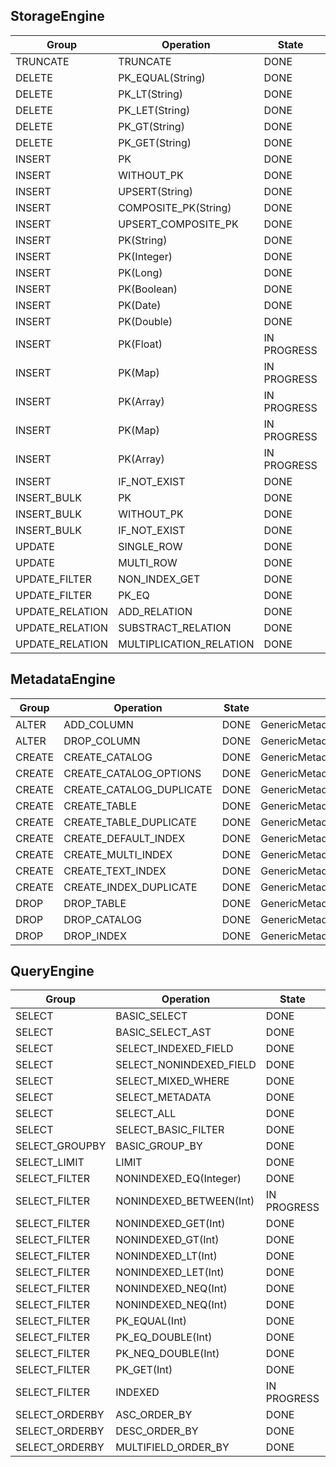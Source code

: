 StorageEngine
------------------

| Group   	 | Operation    	 | State     |  	Class.Method         		| Comments  |
| -------- 	 | -------------	 | --------  | -----------------------------   		| --------- |
| TRUNCATE  	 |  TRUNCATE	         |   DONE    | GenericTruncateFT           		|           |
| DELETE   	 |  PK_EQUAL(String)	 |   DONE    | GenericDeleteFT     	       		|           |
| DELETE   	 |  PK_LT(String)	 |   DONE    | GenericDeleteFT     	      		|           |
| DELETE   	 |  PK_LET(String)	 |   DONE    | GenericDeleteFT     	       		|           |
| DELETE   	 |  PK_GT(String)	 |   DONE    | GenericDeleteFT     	      		|           |
| DELETE   	 |  PK_GET(String)	 |   DONE    | GenericDeleteFT     	      		|           |		
| INSERT   	 |  PK		         |   DONE    | GenericSimpleInsertFT          		|           |
| INSERT   	 |  WITHOUT_PK	         |   DONE    | GenericSimpleInsertFT.testSimpleInsertWithoutPK|     |
| INSERT   	 |  UPSERT(String)	 |   DONE    | GenericSimpleInsertFT.testInsertSamePK	|           |
| INSERT   	 |  COMPOSITE_PK(String) |   DONE    | GenericSimpleInsertFT.testInsertCompositePK|         |
| INSERT   	 |  UPSERT_COMPOSITE_PK  |   DONE    | GenericSimpleInsertFT.testInsertDuplicateCompositePK||
| INSERT   	 |  PK(String)	         |   DONE    | GenericSimpleInsertFT           		|           |
| INSERT   	 |  PK(Integer)	         |   DONE    | GenericSimpleInsertFT           		|           |
| INSERT   	 |  PK(Long)	         |   DONE    | GenericSimpleInsertFT           		|           |
| INSERT   	 |  PK(Boolean)	         |   DONE    | GenericSimpleInsertFT           		|           |
| INSERT   	 |  PK(Date)	         |   DONE    | GenericSimpleInsertFT           		|           |
| INSERT   	 |  PK(Double)	         |   DONE    | GenericSimpleInsertFT           		|           |
| INSERT   	 |  PK(Float)	         |IN PROGRESS| 			           		|           |
| INSERT   	 |  PK(Map)	         |IN PROGRESS| 			          		|           |
| INSERT   	 |  PK(Array)	         |IN PROGRESS| 			           		|           |
| INSERT   	 |  PK(Map)	         |IN PROGRESS| 			           		|           |
| INSERT   	 |  PK(Array)	         |IN PROGRESS| 			           		|           |
| INSERT   	 |  IF_NOT_EXIST         |   DONE    | GenericSimpleInsertIfNotExistFT		|           |
| INSERT_BULK 	 |  PK	   	         |   DONE    | 			           		|           |
| INSERT_BULK  	 |  WITHOUT_PK	         |   DONE    | GenericBulkInsertFT           		|           |
| INSERT_BULK  	 |  IF_NOT_EXIST 	 |   DONE    | GenericBulkInsertIfNotExistFT            |           |
| UPDATE   	 |  SINGLE_ROW		 |   DONE    | GenericSimpleUpdateFT.updateGenericsFieldsFT|        |
| UPDATE   	 |  MULTI_ROW		 |   DONE    | GenericSimpleUpdateFT.multiUpdateGenericsFieldsFT|   |
| UPDATE_FILTER  |  NON_INDEX_GET 	 |   DONE    | GenericSimpleUpdateWithFiltersFT		|           |
| UPDATE_FILTER  |  PK_EQ		 |   DONE    | GenericSimpleUpdateWithFiltersFT         |           |
| UPDATE_RELATION|  ADD_RELATION	 |   DONE    | GenericAggregationUpdateFT   	        |           |
| UPDATE_RELATION|  SUBSTRACT_RELATION	 |   DONE    | GenericAggregationUpdateFT               |           |
| UPDATE_RELATION|MULTIPLICATION_RELATION|   DONE    | GenericAggregationUpdateFT               |           |

MetadataEngine
------------------

| Group   	 | Operation    	 | State     |  	Class.Method         		| Comments  |
| -------- 	 | -------------	 | --------  | -----------------------------   		| --------- |
| ALTER   	 |  ADD_COLUMN		 |   DONE    | GenericMetadataAlterFT     	       	|           |
| ALTER   	 |  DROP_COLUMN		 |   DONE    | GenericMetadataAlterFT     	       	|           |
| CREATE	 |  CREATE_CATALOG	 |   DONE    | GenericMetadataCreateFT     	       	|           |
| CREATE	 |CREATE_CATALOG_OPTIONS |   DONE    | GenericMetadataCreateFT     	       	|           |
| CREATE	 |CREATE_CATALOG_DUPLICATE|   DONE   | GenericMetadataCreateFT.createCatalogExceptionCreateTwoCatalogTest|    |
| CREATE	 |CREATE_TABLE		 |   DONE    | GenericMetadataCreateFT     	       	|           |
| CREATE	 |CREATE_TABLE_DUPLICATE |   DONE    | GenericMetadataCreateFT.createTableWithoutTableTest| |
| CREATE	 |  CREATE_DEFAULT_INDEX |   DONE    | GenericMetadataIndexFT     	       	|           |
| CREATE	 |  CREATE_MULTI_INDEX   |   DONE    | GenericMetadataIndexFT     	       	|           |
| CREATE	 |  CREATE_TEXT_INDEX    |   DONE    | GenericMetadataIndexFT     	       	|           |
| CREATE	 | CREATE_INDEX_DUPLICATE|   DONE    | GenericMetadataIndexFT     	       	|           |
| DROP		 |  DROP_TABLE 		 |   DONE    | GenericMetadataDropFT     	       	|           |
| DROP		 |  DROP_CATALOG	 |   DONE    | GenericMetadataDropFT     	       	|           |
| DROP		 |  DROP_INDEX		 |   DONE    | GenericMetadataIndexFT     	       	|           |


QueryEngine
----------------

| Group   	 | Operation    	 | State     |  	Class.Method         		| Comments  |
| -------- 	 | -------------	 | --------  | -----------------------------   		| --------- |
|  SELECT        | BASIC_SELECT	 	 |   DONE    | ExampleWorkflowsFT     	         	|           |
|  SELECT        | BASIC_SELECT_AST	 |   DONE    | ExampleWorkflowsFT     	         	|           |
|  SELECT        | SELECT_INDEXED_FIELD  |   DONE    | ExampleWorkflowsFT     	         	|           |
|  SELECT        |SELECT_NONINDEXED_FIELD|   DONE    | ExampleWorkflowsFT     	         	|           |
|  SELECT        |SELECT_MIXED_WHERE	 |   DONE    | ExampleWorkflowsFT     	         	|           |
|  SELECT        | SELECT_METADATA	 |   DONE    | GenericQueryFT     	         	|           |
|  SELECT        | SELECT_ALL		 |   DONE    | GenericQueryFT     	         	|           |
|  SELECT        | SELECT_BASIC_FILTER	 |   DONE    | GenericQueryProjectFT     	        |           |
|  SELECT_GROUPBY| BASIC_GROUP_BY	 |   DONE    | GenericGroupByFT     	         	|           |
|  SELECT_LIMIT  | LIMIT		 |   DONE    | GenericLimitFT     	         	|           |
|  SELECT_FILTER | NONINDEXED_EQ(Integer)|   DONE    | GenericNotIndexedQueryIntegerFilterFT    |           |
|  SELECT_FILTER |NONINDEXED_BETWEEN(Int)|IN PROGRESS| GenericNotIndexedQueryIntegerFilterFT    |           |
|  SELECT_FILTER | NONINDEXED_GET(Int)   |   DONE    | GenericNotIndexedQueryIntegerFilterFT    |           |
|  SELECT_FILTER | NONINDEXED_GT(Int)    |   DONE    | GenericNotIndexedQueryIntegerFilterFT    |           |
|  SELECT_FILTER | NONINDEXED_LT(Int)    |   DONE    | GenericNotIndexedQueryIntegerFilterFT    |           |
|  SELECT_FILTER | NONINDEXED_LET(Int)   |   DONE    | GenericNotIndexedQueryIntegerFilterFT    |           |
|  SELECT_FILTER | NONINDEXED_NEQ(Int)   |   DONE    | GenericNotIndexedQueryIntegerFilterFT    |           |
|  SELECT_FILTER | NONINDEXED_NEQ(Int)   |   DONE    | GenericNotIndexedQueryIntegerFilterFT    |           |
|  SELECT_FILTER | PK_EQUAL(Int)	 |   DONE    | GenericPKQueryIntegerFilterFT    	|           |
|  SELECT_FILTER | PK_EQ_DOUBLE(Int)     |   DONE    | GenericPKQueryIntegerFilterFT   		|           |
|  SELECT_FILTER | PK_NEQ_DOUBLE(Int)    |   DONE    | GenericPKQueryIntegerFilterFT    	|           |
|  SELECT_FILTER | PK_GET(Int)    	 |   DONE    | GenericPKQueryIntegerFilterFT    	|           |
|  SELECT_FILTER | INDEXED		 |IN PROGRESS| GenericNotIndexedQueryStringFilterFT     |           |
|  SELECT_ORDERBY| ASC_ORDER_BY		 |   DONE    | GenericOrderByFT			        |           |
|  SELECT_ORDERBY| DESC_ORDER_BY	 |   DONE    | GenericOrderByFT			        |           |
|  SELECT_ORDERBY| MULTIFIELD_ORDER_BY	 |   DONE    | GenericOrderByFT			        |           |

